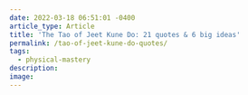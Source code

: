 ```yaml
---
date: 2022-03-18 06:51:01 -0400
article_type: Article
title: 'The Tao of Jeet Kune Do: 21 quotes & 6 big ideas'
permalink: /tao-of-jeet-kune-do-quotes/
tags:
  - physical-mastery
description:
image:
---
```

